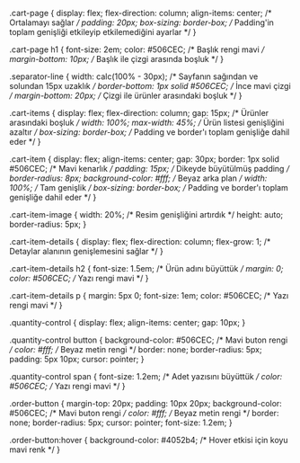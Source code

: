 .cart-page {
  display: flex;
  flex-direction: column;
  align-items: center; /* Ortalamayı sağlar */
  padding: 20px;
  box-sizing: border-box; /* Padding'in toplam genişliği etkileyip etkilemediğini ayarlar */
}

.cart-page h1 {
  font-size: 2em;
  color: #506CEC; /* Başlık rengi mavi */
  margin-bottom: 10px; /* Başlık ile çizgi arasında boşluk */
}

.separator-line {
  width: calc(100% - 30px); /* Sayfanın sağından ve solundan 15px uzaklık */
  border-bottom: 1px solid #506CEC; /* İnce mavi çizgi */
  margin-bottom: 20px; /* Çizgi ile ürünler arasındaki boşluk */
}

.cart-items {
  display: flex;
  flex-direction: column;
  gap: 15px; /* Ürünler arasındaki boşluk */
  width: 100%;
  max-width: 45%; /* Ürün listesi genişliğini azaltır */
  box-sizing: border-box; /* Padding ve border'ı toplam genişliğe dahil eder */
}

.cart-item {
  display: flex;
  align-items: center;
  gap: 30px;
  border: 1px solid #506CEC; /* Mavi kenarlık */
  padding: 15px; /* Dikeyde büyütülmüş padding */
  border-radius: 8px;
  background-color: #fff; /* Beyaz arka plan */
  width: 100%; /* Tam genişlik */
  box-sizing: border-box; /* Padding ve border'ı toplam genişliğe dahil eder */
}

.cart-item-image {
  width: 20%; /* Resim genişliğini artırdık */
  height: auto;
  border-radius: 5px;
}

.cart-item-details {
  display: flex;
  flex-direction: column;
  flex-grow: 1; /* Detaylar alanının genişlemesini sağlar */
}

.cart-item-details h2 {
  font-size: 1.5em; /* Ürün adını büyüttük */
  margin: 0;
  color: #506CEC; /* Yazı rengi mavi */
}

.cart-item-details p {
  margin: 5px 0;
  font-size: 1em;
  color: #506CEC; /* Yazı rengi mavi */
}

.quantity-control {
  display: flex;
  align-items: center;
  gap: 10px;
}

.quantity-control button {
  background-color: #506CEC; /* Mavi buton rengi */
  color: #fff; /* Beyaz metin rengi */
  border: none;
  border-radius: 5px;
  padding: 5px 10px;
  cursor: pointer;
}

.quantity-control span {
  font-size: 1.2em; /* Adet yazısını büyüttük */
  color: #506CEC; /* Yazı rengi mavi */
}

.order-button {
  margin-top: 20px;
  padding: 10px 20px;
  background-color: #506CEC; /* Mavi buton rengi */
  color: #fff; /* Beyaz metin rengi */
  border: none;
  border-radius: 5px;
  cursor: pointer;
  font-size: 1.2em;
}

.order-button:hover {
  background-color: #4052b4; /* Hover etkisi için koyu mavi renk */
}
